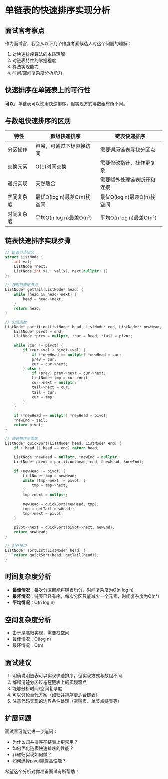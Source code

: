 # 单链表的快速排序实现分析

## 面试官考察点

作为面试官，我会从以下几个维度考察候选人对这个问题的理解：
1. 对快速排序算法的本质理解
2. 对链表特性的掌握程度
3. 算法实现能力
4. 时间/空间复杂度分析能力

## 快速排序在单链表上的可行性

**可以**，单链表可以使用快速排序，但实现方式与数组有所不同。

## 与数组快速排序的区别

| 特性        | 数组快速排序                     | 链表快速排序                     |
|------------|--------------------------------|--------------------------------|
| 分区操作    | 容易，可通过下标直接访问         | 需要遍历链表寻找分区点           |
| 交换元素    | O(1)时间交换                   | 需要修改指针，操作更复杂         |
| 递归实现    | 天然适合                       | 需要额外处理链表断开和连接       |
| 空间复杂度  | 最优O(log n)最差O(n)栈空间      | 最优O(log n)最差O(n)栈空间      |
| 时间复杂度  | 平均O(n log n)最差O(n²)        | 平均O(n log n)最差O(n²)        |

## 链表快速排序实现步骤

```cpp
// 链表节点定义
struct ListNode {
    int val;
    ListNode *next;
    ListNode(int x) : val(x), next(nullptr) {}
};

// 获取链表尾节点
ListNode* getTail(ListNode* head) {
    while (head && head->next) {
        head = head->next;
    }
    return head;
}

// 分区函数
ListNode* partition(ListNode* head, ListNode* end, ListNode** newHead, ListNode** newEnd) {
    ListNode* pivot = end;
    ListNode *prev = nullptr, *cur = head, *tail = pivot;
    
    while (cur != pivot) {
        if (cur->val < pivot->val) {
            if (*newHead == nullptr) *newHead = cur;
            prev = cur;
            cur = cur->next;
        } else {
            if (prev) prev->next = cur->next;
            ListNode* tmp = cur->next;
            cur->next = nullptr;
            tail->next = cur;
            tail = cur;
            cur = tmp;
        }
    }
    
    if (*newHead == nullptr) *newHead = pivot;
    *newEnd = tail;
    return pivot;
}

// 快速排序主函数
ListNode* quickSort(ListNode* head, ListNode* end) {
    if (!head || head == end) return head;
    
    ListNode *newHead = nullptr, *newEnd = nullptr;
    ListNode* pivot = partition(head, end, &newHead, &newEnd);
    
    if (newHead != pivot) {
        ListNode* tmp = newHead;
        while (tmp->next != pivot) {
            tmp = tmp->next;
        }
        tmp->next = nullptr;
        
        newHead = quickSort(newHead, tmp);
        tmp = getTail(newHead);
        tmp->next = pivot;
    }
    
    pivot->next = quickSort(pivot->next, newEnd);
    return newHead;
}

// 对外接口
ListNode* sortList(ListNode* head) {
    return quickSort(head, getTail(head));
}
```

## 时间复杂度分析

- **最佳情况**：每次分区都能将链表均分，时间复杂度为O(n log n)
- **最坏情况**：链表已经有序，每次分区只能减少一个元素，时间复杂度为O(n²)
- **平均情况**：O(n log n)

## 空间复杂度分析

- 由于是递归实现，需要栈空间
- 最佳情况：O(log n)
- 最坏情况：O(n)

## 面试建议

1. 明确说明链表可以实现快速排序，但实现方式与数组不同
2. 解释清楚分区过程在链表上的实现难点
3. 能够分析时间/空间复杂度
4. 可以讨论替代方案（如归并排序更适合链表）
5. 注意代码实现的边界条件处理（空链表、单节点链表等）

## 扩展问题

面试官可能会进一步追问：
- 为什么归并排序在链表上更常用？
- 如何优化链表快速排序的性能？
- 非递归实现如何做？
- 如何选择pivot能提高性能？

希望这个分析对你准备面试有所帮助！